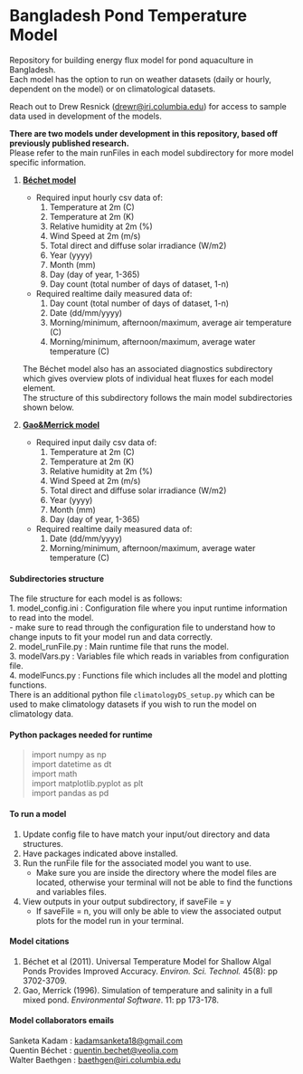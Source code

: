 # Bangladesh Pond Temperature Model
Repository for building energy flux model for pond aquaculture in Bangladesh.  
Each model has the option to run on weather datasets (daily or hourly, dependent on the model) or on climatological datasets.

Reach out to Drew Resnick (drewr@iri.columbia.edu) for access to sample data used in development of the models.


**There are two models under development in this repository, based off previously published research.**  
Please refer to the main runFiles in each model subdirectory for more model specific information.  

1. [**Béchet model**](https://pubs.acs.org/doi/abs/10.1021/es1040706?casa_token=ESVwMRuKWPcAAAAA:HW2Sep8goMov3i3losRrXzoIGboixMLpDiK4P8XxgKxK1asz4I_xuzJ0tKGTFrIVi4oJjamJCc3QAA)  
    - Required input hourly csv data of:  
        1. Temperature at 2m (C)  
        2. Temperature at 2m (K)  
        3. Relative humidity at 2m (%)  
        4. Wind Speed at 2m (m/s)  
        5. Total direct and diffuse solar irradiance (W/m2)  
        6. Year (yyyy)  
        7. Month (mm)  
        8. Day (day of year, 1-365)  
        9. Day count (total number of days of dataset, 1-n)  
    - Required realtime daily measured data of:  
        1. Day count (total number of days of dataset, 1-n)  
        2. Date (dd/mm/yyyy)  
        3. Morning/minimum, afternoon/maximum, average air temperature (C)  
        4. Morning/minimum, afternoon/maximum, average water temperature (C)  
        
    The Béchet model also has an associated diagnostics subdirectory which gives overview plots of individual heat fluxes for each model element.  
    The structure of this subdirectory follows the main model subdirectories shown below.  

2. [**Gao&Merrick model**](https://www.semanticscholar.org/paper/Simulation-of-temperature-and-salinity-in-a-fully-Gao-Merrick/e062ad4f52f4eed06c57285d871e8b8f2257b57d)  
    - Required input daily csv data of:  
        1. Temperature at 2m (C)  
        2. Temperature at 2m (K)  
        3. Relative humidity at 2m (%)  
        4. Wind Speed at 2m (m/s)  
        5. Total direct and diffuse solar irradiance (W/m2)  
        6. Year (yyyy)  
        7. Month (mm)  
        8. Day (day of year, 1-365)  
    - Required realtime daily measured data of:  
        1. Date (dd/mm/yyyy)  
        2. Morning/minimum, afternoon/maximum, average water temperature (C)  



#### Subdirectories structure  
The file structure for each model is as follows:  
    1. model_config.ini : Configuration file where you input runtime information to read into the model.  
        - make sure to read through the configuration file to understand how to change inputs to fit 
          your model run and data correctly.  
    2. model_runFile.py : Main runtime file that runs the model.  
    3. modelVars.py : Variables file which reads in variables from configuration file.  
    4. modelFuncs.py : Functions file which includes all the model and plotting functions.  
There is an additional python file `climatologyDS_setup.py` which can be used to make climatology datasets if you wish to run the model on climatology data.


#### Python packages needed for runtime  
> import numpy as np  
> import datetime as dt  
> import math  
> import matplotlib.pyplot as plt  
> import pandas as pd  



#### To run a model  
1. Update config file to have match your input/out directory and data structures.
3. Have packages indicated above installed.
4. Run the runFile file for the associated model you want to use.
    - Make sure you are inside the directory where the model files are located, 
      otherwise your terminal will not be able to find the functions and variables files.
5. View outputs in your output subdirectory, if saveFile = y 
    - If saveFile = n, you will only be able to view the associated output plots for the model run in your terminal.  



#### Model citations  
1. Béchet et al (2011). Universal Temperature Model for Shallow Algal Ponds Provides Improved Accuracy. *Environ. Sci. Technol.* 45(8): pp 3702-3709.  
2. Gao, Merrick (1996). Simulation of temperature and salinity in a full mixed pond. *Environmental Software*. 11: pp 173-178.  



#### Model collaborators emails  
Sanketa Kadam : kadamsanketa18@gmail.com  
Quentin Béchet : quentin.bechet@veolia.com   
Walter Baethgen : baethgen@iri.columbia.edu  
